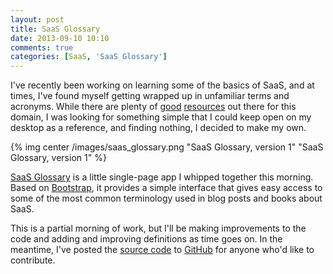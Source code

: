 ```yaml
---
layout: post
title: SaaS Glossary
date: 2013-09-10 10:10
comments: true
categories: [SaaS, 'SaaS Glossary']
---
```

I've recently been working on learning some of the basics of SaaS, and at times, I've found myself getting wrapped up in unfamiliar terms and acronyms. While there are plenty of [good][1] [resources][2] out there for this domain, I was looking for something simple that I could keep open on my desktop as a reference, and finding nothing, I decided to make my own.<!--more-->

{% img center /images/saas_glossary.png "SaaS Glossary, version 1" "SaaS Glossary, version 1" %}

[SaaS Glossary][3] is a little single-page app I whipped together this morning. Based on [Bootstrap][4], it provides a simple interface that gives easy access to some of the most common terminology used in blog posts and books about SaaS.

This is a partial morning of work, but I'll be making improvements to the code and adding and improving definitions as time goes on. In the meantime, I've posted the [source code][5] to [GitHub][6] for anyone who'd like to contribute.

[1]: http://www.forentrepreneurs.com/saas-metrics/
[2]: http://chaotic-flow.com/saas-metrics/
[3]: http://saasglossary.com/
[4]: http://getbootstrap.com/
[5]: https://github.com/chriskottom/saas_glossary
[6]: https://github.com/
